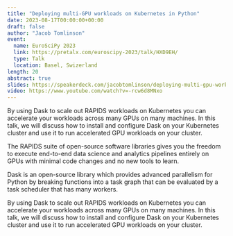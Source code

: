 ```yaml
---
title: "Deploying multi-GPU workloads on Kubernetes in Python"
date: 2023-08-17T00:00:00+00:00
draft: false
author: "Jacob Tomlinson"
event:
  name: EuroSciPy 2023
  link: https://pretalx.com/euroscipy-2023/talk/HXD9EH/
  type: Talk
  location: Basel, Swizerland
length: 20
abstract: true
slides: https://speakerdeck.com/jacobtomlinson/deploying-multi-gpu-workloads-on-kubernetes-in-python-eef28a83-d7b5-4221-a3ec-bee0891aa439
video: https://www.youtube.com/watch?v=-rcw6d8MNxo
---
```


By using Dask to scale out RAPIDS workloads on Kubernetes you can accelerate your workloads across many GPUs on many machines. In this talk, we will discuss how to install and configure Dask on your Kubernetes cluster and use it to run accelerated GPU workloads on your cluster.

The RAPIDS suite of open-source software libraries gives you the freedom to execute end-to-end data science and analytics pipelines entirely on GPUs with minimal code changes and no new tools to learn.

Dask is an open-source library which provides advanced parallelism for Python by breaking functions into a task graph that can be evaluated by a task scheduler that has many workers.

By using Dask to scale out RAPIDS workloads on Kubernetes you can accelerate your workloads across many GPUs on many machines. In this talk, we will discuss how to install and configure Dask on your Kubernetes cluster and use it to run accelerated GPU workloads on your cluster.
